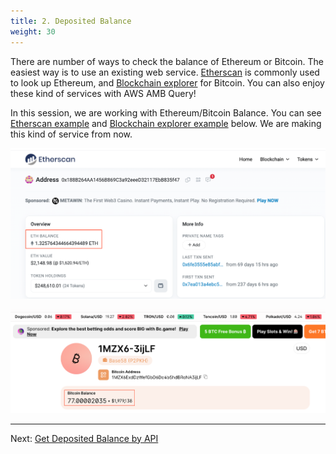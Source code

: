 ```yaml
---
title: 2. Deposited Balance
weight: 30
---
```



There are number of ways to check the balance of Ethereum or Bitcoin. The easiest way is to use an existing web service. [Etherscan](https://etherscan.io/) is commonly used to look up Ethereum, and [Blockchain explorer](https://www.blockchain.com/explorer) for Bitcoin. You can also enjoy these kind of services with AWS AMB Query! 


In this session, we are working with Ethereum/Bitcoin Balance. You can see [Etherscan example](https://etherscan.io/address/0x188B264AA1456B869C3a92eeeD32117EbB835f47) and [Blockchain explorer example](https://www.blockchain.com/explorer/addresses/btc/1MZX6ExdDzWefGbD6Dc4bShdBRoNA3ijLF) below. We are making this kind of service from now. 

![](/contents/static/02-token-balance/00-token-balance-query-api/etherscan_example.png)

![](/contents/static/02-token-balance/00-token-balance-query-api/bitexplorer_example.png)




----
Next: [Get Deposited Balance by API](./00-token-balance-query-api/index.en.md)